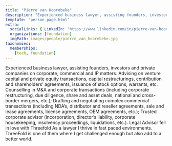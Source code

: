 ```yaml
---
title: "Pierre van Hoorebeke"
description: "Experienced business lawyer, assisting founders, investors and private companies on corporate, commercial and IP matters."
template: "person_page.html"
extra:
  socialLinks: { LinkedIn: "https://www.linkedin.com/in/pierre-van-hoorebeke-5958343/" }
  organizations: [foundation]
  imgPath: images/people/pierre_van_hoorebeke.jpg
taxonomies:
  memberships:
    [tech, foundation]
---
```


Experienced business lawyer, assisting founders, investors and private companies on corporate, commercial and IP matters. Advising on venture capital and private equity transactions, capital restructurings, contribution and shareholders’ agreements, issuance of stock options, warrants, etc. Counselling in M&A and corporate transactions (including corporate restructuring, due diligence, share and asset deals, national and cross-border mergers, etc.); Drafting and negotiating complex commercial transactions (including NDA’s, distributor and reseller agreements, sale and lease agreements, license agreements, OEM agreements, etc.); Trusted corporate advisor (incorporation, director’s liability, corporate housekeeping, insolvency proceedings, liquidations, etc.). Legal Advisor fell in love with Threefold As a lawyer I thrive in fast paced environments. ThreeFold is one of them where I get challenged enough but also add to a better world. 
